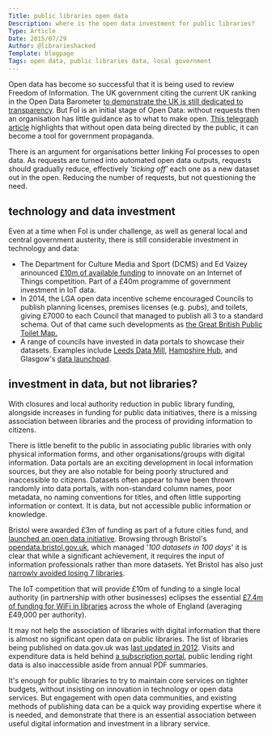 ```yaml
---
Title: public libraries open data
Description: where is the open data investment for public libraries?
Type: Article
Date: 2015/07/29
Author: @librarieshacked
Template: blogpage
Tags: open data, public libraries data, local government
---
```


Open data has become so successful that it is being used to review Freedom of Information.  The UK government citing the current UK ranking in the Open Data Barometer [to demonstrate the UK is still dedicated to transparency](https://www.gov.uk/government/speeches/freedom-of-information-new-commission).  But FoI is an initial stage of Open Data: without requests then an organisation has little guidance as to what to make open.  [This telegraph article](http://www.telegraph.co.uk/technology/news/10412374/Information-Commissioner-Open-data-is-no-substitute-for-freedom-of-information.html) highlights that without open data being directed by the public, it can become a tool for government propaganda.

There is an argument for organisations better linking FoI processes to open data.  As requests are turned into automated open data outputs, requests should gradually reduce, effectively *'ticking off'* each one as a new dataset out in the open.  Reducing the number of requests, but not questioning the need.

## technology and data investment

Even at a time when FoI is under challenge, as well as general local and central government austerity, there is still considerable investment in technology and data:

- The Department for Culture Media and Sport (DCMS) and Ed Vaizey announced [£10m of available funding](https://www.gov.uk/government/news/10m-internet-of-things-competition-for-uk-cities-launched) to innovate on an Internet of Things competition.  Part of a £40m programme of government investment in IoT data.
- In 2014, the LGA open data incentive scheme encouraged Councils to publish planning licenses, premises licenses (e.g. pubs), and toilets, giving £7000 to each Council that managed to publish all 3 to a standard schema. Out of that came such developments as [the Great British Public Toilet Map.](http://greatbritishpublictoiletmap.rca.ac.uk/)
- A range of councils have invested in data portals to showcase their datasets.  Examples include [Leeds Data Mill](http://leedsdatamill.org/), [Hampshire Hub](http://www.hampshirehub.net/), and Glasgow's [data launchpad](https://data.glasgow.gov.uk/).

## investment in data, but not libraries?

With closures and local authority reduction in public library funding, alongside increases in funding for public data initiatives, there is a missing association between libraries and the process of providing information to citizens.

There is little benefit to the public in associating public libraries with only physical information forms, and other organisations/groups with digital information.  Data portals are an exciting development in local information sources, but they are also notable for being poorly structured and inaccessible to citizens.  Datasets often appear to have been thrown randomly into data portals, with non-standard column names, poor metadata, no naming conventions for titles, and often little supporting information or context.  It is data, but not accessible public information or knowledge.

Bristol were awarded £3m of funding as part of a future cities fund, and [launched an open data initiative](https://futurecities.catapult.org.uk/news-template/-/asset_publisher/Qw0bKmomFN4q/content/bristol-open-data-initiative-launched/).  Browsing through Bristol's [opendata.bristol.gov.uk](https://opendata.bristol.gov.uk/), which managed '*100 datasets in 100 days*' it is clear that while a significant achievement, it requires the input of information professionals rather than more datasets.  Yet Bristol has also just [narrowly avoided losing 7 libraries](http://www.bbc.co.uk/news/uk-england-bristol-33564321).

The IoT competition that will provide £10m of funding to a single local authority (in partnership with other businesses) eclipses the essential [£7.4m of funding for WiFi in libraries](http://www.thebookseller.com/news/all-libraries-england-get-wi-fi-funding) across the whole of England (averaging £49,000 per authority).

It may not help the association of libraries with digital information that there is almost no significant open data on public libraries.  The list of libraries being published on data.gov.uk was [last updated in 2012](http://data.gov.uk/dataset/uk-public-library-contacts-14032012).  Visits and expenditure data is held behind [a subscription portal](http://www.ipf.com/cipfavalidation/login/login.asp?type=OTHER&dest=www.cipfastats.net/leisure/publiclibrary/Default.asp), public lending right data is also inaccessible aside from annual PDF summaries.

It's enough for public libraries to try to maintain core services on tighter budgets, without insisting on innovation in technology or open data services.  But engagement with open data communities, and existing methods of publishing data can be a quick way providing expertise where it is needed, and demonstrate that there is an essential association between useful digital information and investment in a library service.